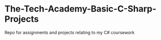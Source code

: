 # The-Tech-Academy-Basic-C-Sharp-Projects
Repo for assignments and projects relating to my C# coursework

